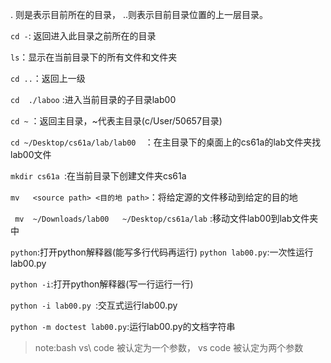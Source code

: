  . 则是表示目前所在的目录，
 ..则表示目前目录位置的上一层目录。

```cd -```:  返回进入此目录之前所在的目录

`ls`：显示在当前目录下的所有文件和文件夹

`cd ..`：返回上一级

```cd  ./laboo```  :进入当前目录的子目录lab00

```cd ~``` ：返回主目录，~代表主目录(c/User/50657目录)

 ```cd ~/Desktop/cs61a/lab/lab00  ```：在主目录下的桌面上的cs61a的lab文件夹找lab00文件

```mkdir cs61a ```:在当前目录下创建文件夹cs61a

```mv   <source path> <目的地 path>```：将给定源的文件移动到给定的目的地

``` mv  ~/Downloads/lab00   ~/Desktop/cs61a/lab``` :移动文件lab00到lab文件夹中

```python```:打开python解释器(能写多行代码再运行)
```python lab00.py```:一次性运行lab00.py

```python -i```:打开python解释器(写一行运行一行)

```python -i lab00.py ```:交互式运行lab00.py

```python -m doctest lab00.py```:运行lab00.py的文档字符串

>note:bash vs\ code 被认定为一个参数， vs code 被认定为两个参数
